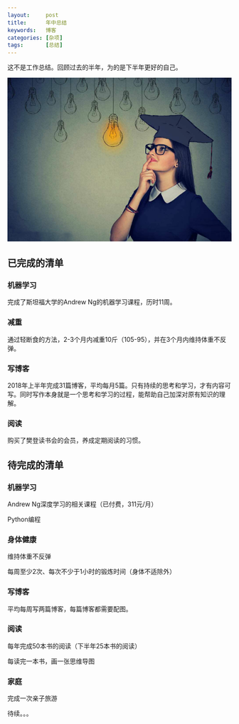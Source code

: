 ```yaml
---
layout:     post
title:      年中总结
keywords:   博客
categories: [杂项]
tags:	    [总结]
---
```


这不是工作总结。回顾过去的半年，为的是下半年更好的自己。  

  ![](/images/images_2018/7-12.png)   


## 已完成的清单        

### 机器学习  

完成了斯坦福大学的Andrew Ng的机器学习课程，历时11周。 

### 减重 

通过轻断食的方法，2-3个月内减重10斤（105-95），并在3个月内维持体重不反弹。

### 写博客 

2018年上半年完成31篇博客，平均每月5篇。只有持续的思考和学习，才有内容可写。同时写作本身就是一个思考和学习的过程，能帮助自己加深对原有知识的理解。

### 阅读

购买了樊登读书会的会员，养成定期阅读的习惯。

## 待完成的清单 

### 机器学习 

Andrew Ng深度学习的相关课程（已付费，311元/月）  

Python编程  

### 身体健康  

维持体重不反弹  

每周至少2次、每次不少于1小时的锻炼时间（身体不适除外） 

### 写博客 

平均每周写两篇博客，每篇博客都需要配图。  

### 阅读 

每年完成50本书的阅读（下半年25本书的阅读） 

每读完一本书，画一张思维导图 

### 家庭 

完成一次亲子旅游    


待续。。。